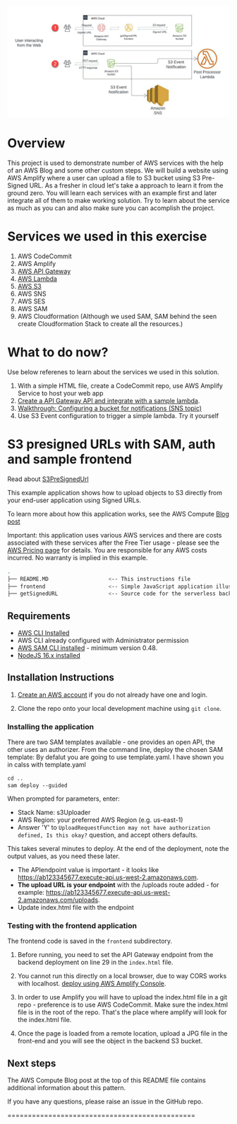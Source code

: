 
![izaanschool-amazon-s3-presigned-urls-project-01](img/Project1-APIGW-Lambda-S3-UI.jpeg)
# Overview
This project is used to demonstrate number of AWS services with the help of an AWS Blog and some other custom steps.
We will build a website using AWS Amplify where a user can upload a file to S3 bucket using S3 Pre-Signed URL.
As a fresher in cloud let's take a approach to learn it from the ground zero.
You will learn each services with an example first and later integrate all of them to make working solution.
Try to learn about the service as much as you can and also make sure you can acomplish the project.

# Services we used in this exercise

1. AWS CodeCommit
2. AWS Amplify
3. [AWS API Gateway](https://docs.aws.amazon.com/apigateway/latest/developerguide/welcome.html)
4. [AWS Lambda](https://docs.aws.amazon.com/lambda/latest/dg/welcome.html)
5. [AWS S3](https://docs.aws.amazon.com/AmazonS3/latest/userguide/Welcome.html)
6. AWS SNS
7. AWS SES
8. AWS SAM
9. AWS Cloudformation (Although we used SAM, SAM behind the seen create Cloudformation Stack to create all the resources.)

# What to do now?
Use below referenes to learn about the services we used in this solution.

1. With a simple HTML file, create a CodeCommit repo, use AWS Amplify Service to host your web app
2. [Create a API Gateway API and integrate with a sample lambda](https://docs.aws.amazon.com/lambda/latest/dg/services-apigateway-tutorial.html).
3. [Walkthrough: Configuring a bucket for notifications (SNS topic)](https://docs.aws.amazon.com/AmazonS3/latest/userguide/ways-to-add-notification-config-to-bucket.html)
4. Use S3 Event configuration to trigger a simple lambda. Try it yourself

# S3 presigned URLs with SAM, auth and sample frontend

Read about [S3PreSignedUrl](https://docs.aws.amazon.com/AmazonS3/latest/userguide/using-presigned-url.html)

This example application shows how to upload objects to S3 directly from your end-user application using Signed URLs.

To learn more about how this application works, see the AWS Compute [Blog post](https://aws.amazon.com/blogs/compute/uploading-to-amazon-s3-directly-from-a-web-or-mobile-application/)

Important: this application uses various AWS services and there are costs associated with these services after the Free Tier usage - please see the [AWS Pricing page](https://aws.amazon.com/pricing/) for details. You are responsible for any AWS costs incurred. No warranty is implied in this example.

```bash
.
├── README.MD                   <-- This instructions file
├── frontend                    <-- Simple JavaScript application illustrating upload
├── getSignedURL                <-- Source code for the serverless backend
```

## Requirements

* [AWS CLI Installed](https://docs.aws.amazon.com/cli/latest/userguide/getting-started-install.html)
* AWS CLI already configured with Administrator permission
* [AWS SAM CLI installed](https://docs.aws.amazon.com/serverless-application-model/latest/developerguide/serverless-sam-cli-install.html) - minimum version 0.48.
* [NodeJS 16.x installed](https://nodejs.org/en/download/)

## Installation Instructions

1. [Create an AWS account](https://portal.aws.amazon.com/gp/aws/developer/registration/index.html) if you do not already have one and login.

2. Clone the repo onto your local development machine using `git clone`.

### Installing the application

There are two SAM templates available - one provides an open API, the other uses an authorizer. From the command line, deploy the chosen SAM template:
By defalut you are going to use template.yaml. I have shown you in calss with template.yaml
```
cd .. 
sam deploy --guided
```

When prompted for parameters, enter:
- Stack Name: s3Uploader
- AWS Region: your preferred AWS Region (e.g. us-east-1)
- Answer 'Y' to `UploadRequestFunction may not have authorization defined, Is this okay?` question, and accept others defaults.

This takes several minutes to deploy. At the end of the deployment, note the output values, as you need these later.

- The APIendpoint value is important - it looks like https://ab123345677.execute-api.us-west-2.amazonaws.com.
- **The upload URL is your endpoint** with the /uploads route added - for example: https://ab123345677.execute-api.us-west-2.amazonaws.com/uploads.
- Update index.html file with the endpoint


### Testing with the frontend application

The frontend code is saved in the `frontend` subdirectory. 

1. Before running, you need to set the API Gateway endpoint from the backend deployment on line 29 in the `index.html` file.

2. You cannot run this directly on a local browser, due to way CORS works with localhost. [deploy using AWS Amplify Console](https://aws.amazon.com/amplify/console/).
3. In order to use Amplify you will have to upload the index.html file in a git repo - preference is to use AWS CodeCommit. Make sure the index.html file is in the root of the repo. That's the place where amplify will look for the index.html file.
4. Once the page is loaded from a remote location, upload a JPG file in the front-end and you will see the object in the backend S3 bucket.

## Next steps

The AWS Compute Blog post at the top of this README file contains additional information about this pattern.

If you have any questions, please raise an issue in the GitHub repo.

==============================================

